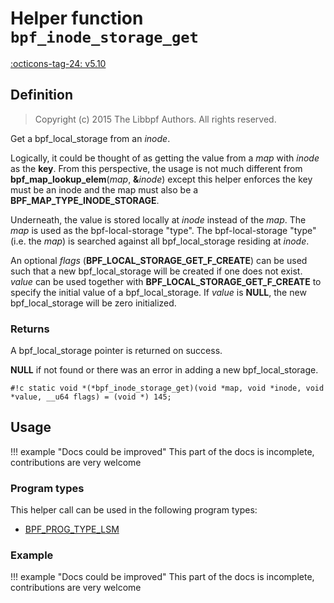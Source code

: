 # Helper function `bpf_inode_storage_get`

<!-- [FEATURE_TAG](bpf_inode_storage_get) -->
[:octicons-tag-24: v5.10](https://github.com/torvalds/linux/commit/8ea636848aca35b9f97c5b5dee30225cf2dd0fe6)
<!-- [/FEATURE_TAG] -->

## Definition

> Copyright (c) 2015 The Libbpf Authors. All rights reserved.


<!-- [HELPER_FUNC_DEF] -->
Get a bpf_local_storage from an _inode_.

Logically, it could be thought of as getting the value from a _map_ with _inode_ as the **key**.  From this perspective,  the usage is not much different from **bpf_map_lookup_elem**(_map_, **&**_inode_) except this helper enforces the key must be an inode and the map must also be a **BPF_MAP_TYPE_INODE_STORAGE**.

Underneath, the value is stored locally at _inode_ instead of the _map_.  The _map_ is used as the bpf-local-storage "type". The bpf-local-storage "type" (i.e. the _map_) is searched against all bpf_local_storage residing at _inode_.

An optional _flags_ (**BPF_LOCAL_STORAGE_GET_F_CREATE**) can be used such that a new bpf_local_storage will be created if one does not exist.  _value_ can be used together with **BPF_LOCAL_STORAGE_GET_F_CREATE** to specify the initial value of a bpf_local_storage.  If _value_ is **NULL**, the new bpf_local_storage will be zero initialized.

### Returns

A bpf_local_storage pointer is returned on success.

**NULL** if not found or there was an error in adding a new bpf_local_storage.

`#!c static void *(*bpf_inode_storage_get)(void *map, void *inode, void *value, __u64 flags) = (void *) 145;`
<!-- [/HELPER_FUNC_DEF] -->

## Usage

!!! example "Docs could be improved"
    This part of the docs is incomplete, contributions are very welcome

### Program types

This helper call can be used in the following program types:

<!-- DO NOT EDIT MANUALLY -->
<!-- [HELPER_FUNC_PROG_REF] -->
 * [BPF_PROG_TYPE_LSM](../program-type/BPF_PROG_TYPE_LSM.md)
<!-- [/HELPER_FUNC_PROG_REF] -->

### Example

!!! example "Docs could be improved"
    This part of the docs is incomplete, contributions are very welcome
